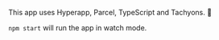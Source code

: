 This app uses Hyperapp, Parcel, TypeScript and Tachyons. 🦖

`npm start` will run the app in watch mode.
